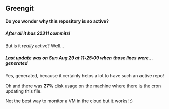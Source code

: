 ## Greengit

#### Do you wonder why this repository is so active?

##### After all it has 22311 commits!

But is it *really* active? Well...

##### Last update was on Sun Aug 29 at 11:25:09 when those lines were... generated

Yes, generated, because it certainly helps a lot to have such an active repo!

Oh and there was **27%** disk usage on the machine
where there is the cron updating this file.

Not the best way to monitor a VM in the cloud but it works! :)
